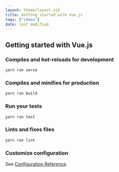 ```yaml
---
layout: theme/layout.njk
title: Getting started with Vue.js
tags: ["ideas"]
date: last modified
---
```


## Getting started with Vue.js

### Compiles and hot-reloads for development

```
yarn run serve
```

### Compiles and minifies for production

```
yarn run build
```

### Run your tests

```
yarn run test
```

### Lints and fixes files

```
yarn run lint
```

### Customize configuration

See [Configuration Reference](https://cli.vuejs.org/config/).
